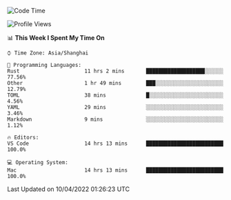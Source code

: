 <!--START_SECTION:waka-->
![Code Time](http://img.shields.io/badge/Code%20Time-1%2C215%20hrs%2024%20mins-blue)

![Profile Views](http://img.shields.io/badge/Profile%20Views-9-blue)

📊 **This Week I Spent My Time On** 

```text
⌚︎ Time Zone: Asia/Shanghai

💬 Programming Languages: 
Rust                     11 hrs 2 mins       ███████████████████░░░░░░   77.56% 
Other                    1 hr 49 mins        ███░░░░░░░░░░░░░░░░░░░░░░   12.79% 
TOML                     38 mins             █░░░░░░░░░░░░░░░░░░░░░░░░   4.56% 
YAML                     29 mins             ░░░░░░░░░░░░░░░░░░░░░░░░░   3.46% 
Markdown                 9 mins              ░░░░░░░░░░░░░░░░░░░░░░░░░   1.12%

🔥 Editors: 
VS Code                  14 hrs 13 mins      █████████████████████████   100.0%

💻 Operating System: 
Mac                      14 hrs 13 mins      █████████████████████████   100.0%

```


 Last Updated on 10/04/2022 01:26:23 UTC
<!--END_SECTION:waka-->
